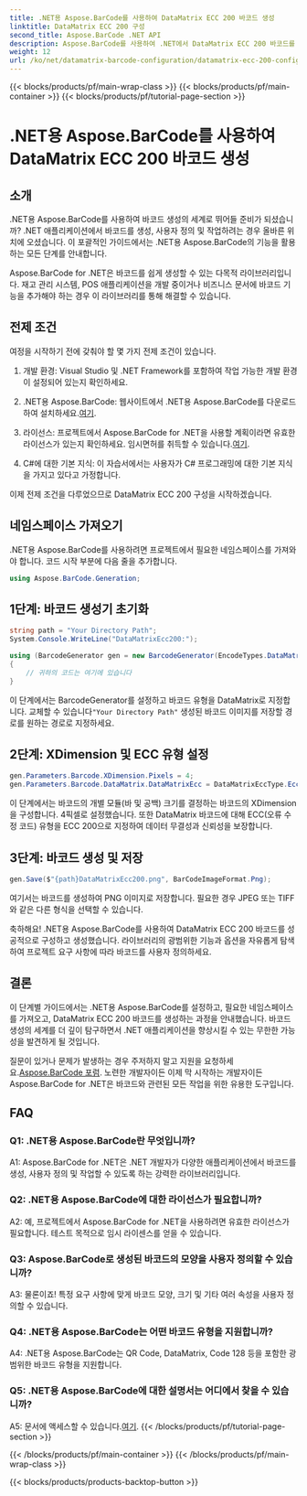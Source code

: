 ```yaml
---
title: .NET용 Aspose.BarCode를 사용하여 DataMatrix ECC 200 바코드 생성
linktitle: DataMatrix ECC 200 구성
second_title: Aspose.BarCode .NET API
description: Aspose.BarCode를 사용하여 .NET에서 DataMatrix ECC 200 바코드를 생성하는 방법을 알아보세요. 효율적인 바코드 생성으로 작업을 간소화합니다.
weight: 12
url: /ko/net/datamatrix-barcode-configuration/datamatrix-ecc-200-configuration/
---
```


{{< blocks/products/pf/main-wrap-class >}}
{{< blocks/products/pf/main-container >}}
{{< blocks/products/pf/tutorial-page-section >}}

# .NET용 Aspose.BarCode를 사용하여 DataMatrix ECC 200 바코드 생성

## 소개

.NET용 Aspose.BarCode를 사용하여 바코드 생성의 세계로 뛰어들 준비가 되셨습니까? .NET 애플리케이션에서 바코드를 생성, 사용자 정의 및 작업하려는 경우 올바른 위치에 오셨습니다. 이 포괄적인 가이드에서는 .NET용 Aspose.BarCode의 기능을 활용하는 모든 단계를 안내합니다.

Aspose.BarCode for .NET은 바코드를 쉽게 생성할 수 있는 다목적 라이브러리입니다. 재고 관리 시스템, POS 애플리케이션을 개발 중이거나 비즈니스 문서에 바코드 기능을 추가해야 하는 경우 이 라이브러리를 통해 해결할 수 있습니다.

## 전제 조건

여정을 시작하기 전에 갖춰야 할 몇 가지 전제 조건이 있습니다.

1. 개발 환경: Visual Studio 및 .NET Framework를 포함하여 작업 가능한 개발 환경이 설정되어 있는지 확인하세요.

2.  .NET용 Aspose.BarCode: 웹사이트에서 .NET용 Aspose.BarCode를 다운로드하여 설치하세요.[여기](https://releases.aspose.com/barcode/net/).

3.  라이선스: 프로젝트에서 Aspose.BarCode for .NET을 사용할 계획이라면 유효한 라이선스가 있는지 확인하세요. 임시면허를 취득할 수 있습니다.[여기](https://purchase.aspose.com/temporary-license/).

4. C#에 대한 기본 지식: 이 자습서에서는 사용자가 C# 프로그래밍에 대한 기본 지식을 가지고 있다고 가정합니다.

이제 전제 조건을 다루었으므로 DataMatrix ECC 200 구성을 시작하겠습니다.

## 네임스페이스 가져오기

.NET용 Aspose.BarCode를 사용하려면 프로젝트에서 필요한 네임스페이스를 가져와야 합니다. 코드 시작 부분에 다음 줄을 추가합니다.

```csharp
using Aspose.BarCode.Generation;
```

## 1단계: 바코드 생성기 초기화

```csharp
string path = "Your Directory Path";
System.Console.WriteLine("DataMatrixEcc200:");

using (BarcodeGenerator gen = new BarcodeGenerator(EncodeTypes.DataMatrix, "Åspóse.Barcóde©"))
{
    // 귀하의 코드는 여기에 있습니다
}
```

 이 단계에서는 BarcodeGenerator를 설정하고 바코드 유형을 DataMatrix로 지정합니다. 교체할 수 있습니다`"Your Directory Path"` 생성된 바코드 이미지를 저장할 경로를 원하는 경로로 지정하세요.

## 2단계: XDimension 및 ECC 유형 설정

```csharp
gen.Parameters.Barcode.XDimension.Pixels = 4;
gen.Parameters.Barcode.DataMatrix.DataMatrixEcc = DataMatrixEccType.Ecc200;
```

이 단계에서는 바코드의 개별 모듈(바 및 공백) 크기를 결정하는 바코드의 XDimension을 구성합니다. 4픽셀로 설정했습니다. 또한 DataMatrix 바코드에 대해 ECC(오류 수정 코드) 유형을 ECC 200으로 지정하여 데이터 무결성과 신뢰성을 보장합니다.

## 3단계: 바코드 생성 및 저장

```csharp
gen.Save($"{path}DataMatrixEcc200.png", BarCodeImageFormat.Png);
```

여기서는 바코드를 생성하여 PNG 이미지로 저장합니다. 필요한 경우 JPEG 또는 TIFF와 같은 다른 형식을 선택할 수 있습니다.

축하해요! .NET용 Aspose.BarCode를 사용하여 DataMatrix ECC 200 바코드를 성공적으로 구성하고 생성했습니다. 라이브러리의 광범위한 기능과 옵션을 자유롭게 탐색하여 프로젝트 요구 사항에 따라 바코드를 사용자 정의하세요.

## 결론

이 단계별 가이드에서는 .NET용 Aspose.BarCode를 설정하고, 필요한 네임스페이스를 가져오고, DataMatrix ECC 200 바코드를 생성하는 과정을 안내했습니다. 바코드 생성의 세계를 더 깊이 탐구하면서 .NET 애플리케이션을 향상시킬 수 있는 무한한 가능성을 발견하게 될 것입니다.

 질문이 있거나 문제가 발생하는 경우 주저하지 말고 지원을 요청하세요.[Aspose.BarCode 포럼](https://forum.aspose.com/c/barcode/13). 노련한 개발자이든 이제 막 시작하는 개발자이든 Aspose.BarCode for .NET은 바코드와 관련된 모든 작업을 위한 유용한 도구입니다.

## FAQ

### Q1: .NET용 Aspose.BarCode란 무엇입니까?

A1: Aspose.BarCode for .NET은 .NET 개발자가 다양한 애플리케이션에서 바코드를 생성, 사용자 정의 및 작업할 수 있도록 하는 강력한 라이브러리입니다.

### Q2: .NET용 Aspose.BarCode에 대한 라이선스가 필요합니까?

A2: 예, 프로젝트에서 Aspose.BarCode for .NET을 사용하려면 유효한 라이선스가 필요합니다. 테스트 목적으로 임시 라이센스를 얻을 수 있습니다.

### Q3: Aspose.BarCode로 생성된 바코드의 모양을 사용자 정의할 수 있습니까?

A3: 물론이죠! 특정 요구 사항에 맞게 바코드 모양, 크기 및 기타 여러 속성을 사용자 정의할 수 있습니다.

### Q4: .NET용 Aspose.BarCode는 어떤 바코드 유형을 지원합니까?

A4: .NET용 Aspose.BarCode는 QR Code, DataMatrix, Code 128 등을 포함한 광범위한 바코드 유형을 지원합니다.

### Q5: .NET용 Aspose.BarCode에 대한 설명서는 어디에서 찾을 수 있습니까?

 A5: 문서에 액세스할 수 있습니다.[여기](https://reference.aspose.com/barcode/net/).
{{< /blocks/products/pf/tutorial-page-section >}}

{{< /blocks/products/pf/main-container >}}
{{< /blocks/products/pf/main-wrap-class >}}

{{< blocks/products/products-backtop-button >}}
